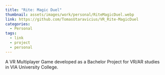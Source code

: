 ```yaml
---
title: "Rite: Magic Duel"
thumbnail: assets/images/work/personal/RiteMagicDuel.webp
link: https://github.com/TomasUtaravicius/VR_Rite-MagicDuel
categories:
  - Personal
tags:
  - link
  - project
  - personal
---
```


A VR Multiplayer Game developed as a Bachelor Project for VR/AR studies in VIA University College.
